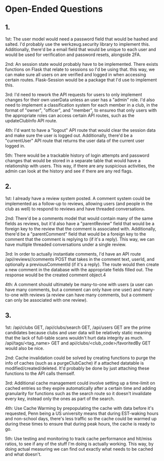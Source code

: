 # Open-Ended Questions

## 1.

1st: The user model would need a password field that would be hashed and salted. I'd probably use the werkzeug.security library to implement this. Additionally, there'd be a email field that would be unique to each user and would be used for verification and password resets, alongside 2FA.

2nd: An session state would probably have to be implemented. There exists functions on Flask that relate to sessions so I'd be using that. this way, we can make sure all users on are verified and logged in when accessing certain routes. Flask-Session would be a package that I'd use to implement this.

3rd: I'd need to rework the API requests for users to only implement changes for their own userData unless an user has a "admin" role. I'd also need to implement a classification system for each member in a club, in the format of "owner", "officer", and "member", to ensureo that only users with the appropriate roles can access certain API routes, such as the updateClubInfo API route.

4th: I'd want to have a "logout" API route that would clear the session data and make sure the user is logged out. Additionally, there'd be a "currentUser" API route that returns the user data of the current user logged in.

5th: There would be a trackable history of login attempts and password changes that would be stored in a separate table that would have a relationship with users. This way, if there are any suspicious activities, the admin can look at the history and see if there are any red flags.

## 2.

1st: I already have a review system posted. A comment system could be implemented as a follow-up to reviews, allowing users (and people in the club as well) to respond to reviews and have threaded conversations.

2nd: There'd be a comments model that would contain many of the same fields as reviews, but it'd also have a "parentReview" field that would be a foreign key to the review that the comment is associated with. Additionally, there'd be a "parentComment" field that would be a foreign key to the comment that the comment is replying to (if it's a reply). This way, we can have multiple threaded conversations under a single review.

3rd: In order to actually instantiate comments, I'd have an API route /api/reviews/<reviewId>/comments POST that takes in the comment text, userId, and optionally a previousCommentId (if it's a reply). The route would then create a new comment in the database with the appropriate fields filled out. The response would be the created comment object.4

4th: A comment should ultimately be many-to-one with users (a user can have many comments, but a comment can only have one user) and many-to-one with reviews (a review can have many comments, but a comment can only be associated with one review). 

## 3.
1st: /api/clubs GET, /api/clubs/search GET, /api/users GET are the prime candidates because clubs and user data will be relatively static meaning that the lack of full-table scans wouldn't hurt data integrity as much. /api/tags/<tag_name> GET and api/clubs/<club_code>/favoritedBy GET would also be nice. 

2nd: Cache invalidation could be solved by creating functions to purge the info of caches (such as a purgeClubCache) if a attached datatable is modified/created/deleted. It'd probably be done by just attaching these functions to the API calls themself.

3rd: Additional cache management could involve setting up a time-limit on cached entries so they expire automatically after a certain time and adding granularity for functions such as the search route so it doesn't invalidate every key, instead only the ones as part of the search.

4th: Use Cache Warming by prepopulating the cache with data before it's requested, Penn being a US university means that during EST-waking hours and non-school days, there's less traffic so the cache could be warmed up during these times to ensure that during peak hours, the cache is ready to go.

5th: Use testing and monitoring to track cache performance and hit/miss ratios, to see if any of the stuff I'm doing is actually working. This way, by doing actual measuring we can find out exactly what needs to be cached and what doesn't.

